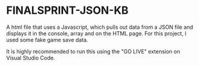# FINALSPRINT-JSON-KB
A html file that uses a Javascript, which pulls out data from a JSON file and displays it in the console, array and on the HTML page. For this project, I used some fake game save data.

It is highly recommended to run this using the "GO LIVE" extension on Visual Studio Code.
